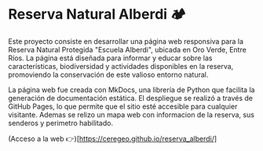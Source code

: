 # Reserva Natural Alberdi 🏕

Este proyecto consiste en desarrollar una página web responsiva para la Reserva Natural Protegida "Escuela Alberdi", ubicada en Oro Verde, Entre Ríos. La página está diseñada para informar y educar sobre las características, biodiversidad y actividades disponibles en la reserva, promoviendo la conservación de este valioso entorno natural.

La página web fue creada con MkDocs, una librería de Python que facilita la generación de documentación estática. El despliegue se realizó a través de GitHub Pages, lo que permite que el sitio esté accesible para cualquier visitante. Ademas se relizo un mapa web con informacion de la reserva, sus senderos y perimetro habilitado.

(Acceso a la web 👉)[https://ceregeo.github.io/reserva_alberdi/]

